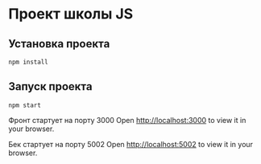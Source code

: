 # Проект школы JS


## Установка проекта
`npm install`

## Запуск проекта
`npm start`


Фронт стартует на порту 3000
Open [http://localhost:3000](http://localhost:3000) to view it in your browser.

Бек стартует на порту 5002
Open [http://localhost:5002](http://localhost:5002) to view it in your browser.
